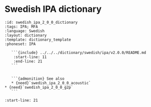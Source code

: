 
# Swedish IPA dictionary

``````{dictionary} Swedish IPA dictionary
:id: swedish_ipa_2_0_0_dictionary
:tags: IPA; MFA
:language: Swedish
:layout: dictionary
:template: dictionary_template
:phoneset: IPA

   ```{include} ../../../dictionary/swedish/ipa/v2.0.0/README.md
    :start-line: 11
    :end-line: 21
   ```


   ```{admonition} See also
   * {need}`swedish_ipa_2_0_0_acoustic`
* {need}`swedish_ipa_2_0_0_g2p`
   ```

``````

```{include} ../../../dictionary/swedish/ipa/v2.0.0/README.md
:start-line: 21
```
